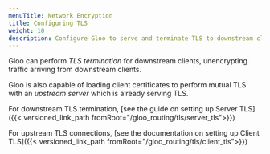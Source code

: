 ```yaml
---
menuTitle: Network Encryption
title: Configuring TLS
weight: 10
description: Configure Gloo to serve and terminate TLS to downstream clients, as well as initiate upstream connections using upstream TLS.
---
```


Gloo can perform *TLS termination* for downstream clients, unencrypting traffic arriving from downstream clients. 

Gloo is also capable of loading client certificates to perform mutual TLS with an *upstream server* which is already serving TLS.

For downstream TLS termination, [see the guide on setting up Server TLS]({{< versioned_link_path fromRoot="/gloo_routing/tls/server_tls">}})

For upstream TLS connections, [see the documentation on setting up Client TLS]({{< versioned_link_path fromRoot="/gloo_routing/tls/client_tls">}})

